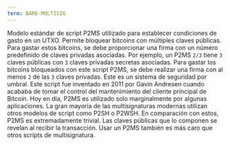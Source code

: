 ```yaml
---
term: BARE-MULTISIG
---
```


Modelo estándar de script P2MS utilizado para establecer condiciones de gasto en un UTXO. Permite bloquear bitcoins con múltiples claves públicas. Para gastar estos bitcoins, se debe proporcionar una firma con un número predefinido de claves privadas asociadas. Por ejemplo, un P2MS `2/3` tiene `3` claves públicas con `3` claves privadas secretas asociadas. Para gastar los bitcoins bloqueados con este script P2MS, se debe realizar una firma con al menos `2` de las `3` claves privadas. Este es un sistema de seguridad por umbral. Este script fue inventado en 2011 por Gavin Andresen cuando acababa de tomar el control del mantenimiento del cliente principal de Bitcoin. Hoy en día, P2MS es utilizado solo marginalmente por algunas aplicaciones. La gran mayoría de las multisignaturas modernas utilizan otros modelos de script como P2SH o P2WSH. En comparación con estos, P2MS es extremadamente trivial. Las claves públicas que lo componen se revelan al recibir la transacción. Usar un P2MS también es más caro que otros scripts de multisignatura.